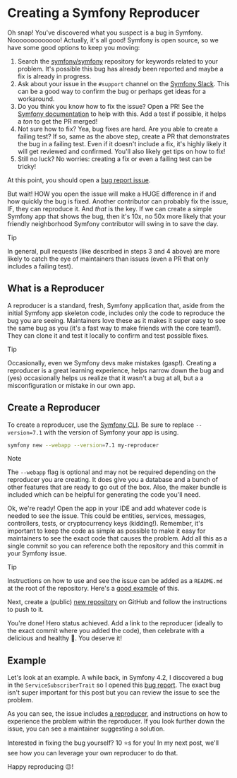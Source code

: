 # Creating a Symfony Reproducer

Oh snap! You've discovered what you suspect is a bug in Symfony. Nooooooooooooo!
Actually, it's all good! Symfony is open source, so we have some good options to keep you moving:

1. Search the [symfony/symfony](https://github.com/symfony/symfony) repository for keywords related to your problem.
   It's possible this bug has already been reported and maybe a fix is already in progress.
2. Ask about your issue in the `#support` channel on the [Symfony Slack](https://symfony.com/slack). This can be a good
   way to confirm the bug or perhaps get ideas for a workaround.
3. Do you think you know how to fix the issue? Open a PR! See the
   [Symfony documentation](https://symfony.com/doc/current/contributing/code/pull_requests.html) to help with this.
   Add a test if possible, it helps a *ton* to get the PR merged!
4. Not sure how to fix? Yea, bug fixes are hard. Are you able to create a failing test? If so, same as the above
   step, create a PR that demonstrates the bug in a failing test. Even if it doesn't include a fix, it's highly
   likely it will get reviewed and confirmed. You'll also likely get tips on how to fix!
5. Still no luck? No worries: creating a fix or even a failing test can be tricky!

At this point, you should open a [bug report issue](https://github.com/symfony/symfony/issues/new/choose).

But wait! HOW you open the issue will make a HUGE difference in if and how quickly the bug is fixed.
Another contributor can probably fix the issue, IF, they can reproduce it. And *that* is the key.
If we can create a simple Symfony app that shows the bug, then it's 10x, no 50x more likely that your
friendly neighborhood Symfony contributor will swing in to save the day.

> [!TIP]
> In general, pull requests (like described in steps 3 and 4 above) are more likely to catch the eye
> of maintainers than issues (even a PR that only includes a failing test).

## What is a Reproducer

A reproducer is a standard, fresh, Symfony application that, aside from the initial Symfony app skeleton code,
includes only the code to reproduce the bug you are seeing. Maintainers love these as it makes it super easy
to see the same bug as you (it's a fast way to make friends with the core team!). They can clone it and test
it locally to confirm and test possible fixes.

> [!TIP]
> Occasionally, even we Symfony devs make mistakes (gasp!).
> Creating a reproducer is a great learning experience, helps narrow down the
> bug and (yes) occasionally helps us realize that it wasn't a bug at all, but a
> a misconfiguration or mistake in our own app.

## Create a Reproducer

To create a reproducer, use the [Symfony CLI](https://symfony.com/download).
Be sure to replace `--version=7.1` with the version of Symfony your app is using.

```bash
symfony new --webapp --version=7.1 my-reproducer
```

> [!NOTE]
> The `--webapp` flag is optional and may not be required depending on the reproducer you are creating.
> It does give you a database and a bunch of other features that are ready to go out of the box.
> Also, the maker bundle is included which can be helpful for generating the code you'll need.

Ok, we're ready! Open the app in your IDE and add whatever code is needed to see the issue.
This could be entities, services, messages, controllers, tests, or cryptocurrency keys (kidding!).
Remember, it's important to keep the code as simple as possible to make it easy for maintainers
to see the exact code that causes the problem. Add all this as a single commit so you can reference
both the repository and this commit in your Symfony issue.

> [!TIP]
> Instructions on how to use and see the issue can be added as a `README.md` at the root of the
> repository. Here's a [good example](https://github.com/weaverryan/api_platform_null_object_security_reproducer?tab=readme-ov-file#api-platform-bug-reproducer-object-is-null-during-patch-security)
> of this.

Next, create a (public) [new repository](https://github.com/new) on GitHub and follow the instructions
to push to it.

You're done! Hero status achieved. Add a link to the reproducer (ideally to the exact commit where you
added the code), then celebrate with a delicious and healthy 🥗. You deserve it!

## Example

Let's look at an example. A while back, in Symfony 4.2, I discovered a bug in the
`ServiceSubscriberTrait` so I opened this [bug report](https://github.com/symfony/symfony/issues/42217).
The exact bug isn't super important for this post but you can review the issue to see
the problem.

As you can see, the issue includes [a reproducer](https://github.com/kbond/subscriber-trait-bug-reproducer),
and instructions on how to experience the problem within the reproducer. If you look further down the issue,
you can see a maintainer suggesting a solution.

Interested in fixing the bug yourself? 10 ⭐s for you! In my next post, we'll see how you can leverage
your own reproducer to do that.

Happy reproducing :wink:!
